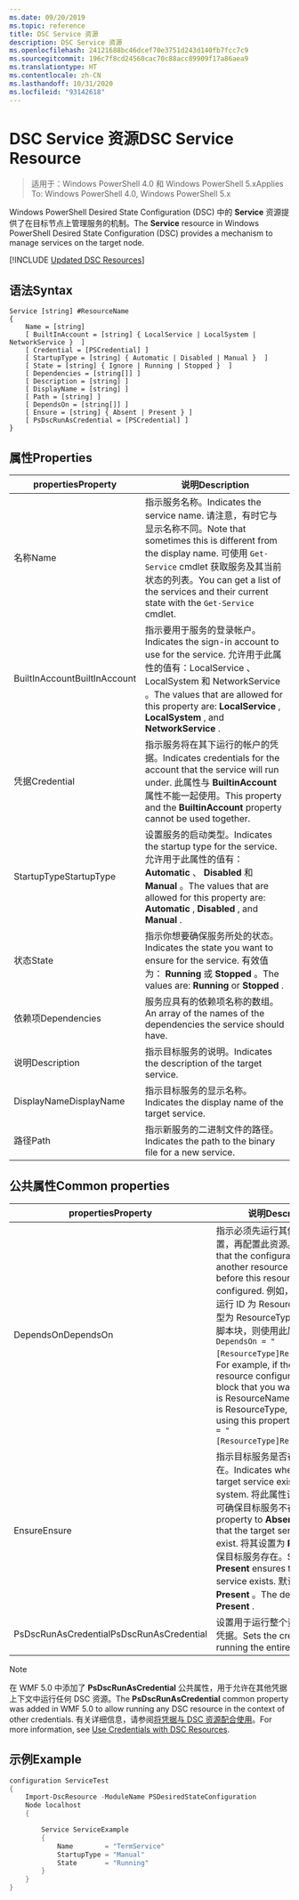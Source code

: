 ```yaml
---
ms.date: 09/20/2019
ms.topic: reference
title: DSC Service 资源
description: DSC Service 资源
ms.openlocfilehash: 24121688bc46dcef70e3751d243d140fb7fcc7c9
ms.sourcegitcommit: 196c7f8cd24560cac70c88acc89909f17a86aea9
ms.translationtype: HT
ms.contentlocale: zh-CN
ms.lasthandoff: 10/31/2020
ms.locfileid: "93142618"
---
```

# <a name="dsc-service-resource"></a><span data-ttu-id="87efe-103">DSC Service 资源</span><span class="sxs-lookup"><span data-stu-id="87efe-103">DSC Service Resource</span></span>

> <span data-ttu-id="87efe-104">适用于：Windows PowerShell 4.0 和 Windows PowerShell 5.x</span><span class="sxs-lookup"><span data-stu-id="87efe-104">Applies To: Windows PowerShell 4.0, Windows PowerShell 5.x</span></span>

<span data-ttu-id="87efe-105">Windows PowerShell Desired State Configuration (DSC) 中的 **Service** 资源提供了在目标节点上管理服务的机制。</span><span class="sxs-lookup"><span data-stu-id="87efe-105">The **Service** resource in Windows PowerShell Desired State Configuration (DSC) provides a mechanism to manage services on the target node.</span></span>

[!INCLUDE [Updated DSC Resources](../../../../../includes/dsc-resources.md)]

## <a name="syntax"></a><span data-ttu-id="87efe-106">语法</span><span class="sxs-lookup"><span data-stu-id="87efe-106">Syntax</span></span>

```Syntax
Service [string] #ResourceName
{
    Name = [string]
    [ BuiltInAccount = [string] { LocalService | LocalSystem | NetworkService }  ]
    [ Credential = [PSCredential] ]
    [ StartupType = [string] { Automatic | Disabled | Manual }  ]
    [ State = [string] { Ignore | Running | Stopped }  ]
    [ Dependencies = [string[]] ]
    [ Description = [string] ]
    [ DisplayName = [string] ]
    [ Path = [string] ]
    [ DependsOn = [string[]] ]
    [ Ensure = [string] { Absent | Present } ]
    [ PsDscRunAsCredential = [PSCredential] ]
}
```

## <a name="properties"></a><span data-ttu-id="87efe-107">属性</span><span class="sxs-lookup"><span data-stu-id="87efe-107">Properties</span></span>

|<span data-ttu-id="87efe-108">properties</span><span class="sxs-lookup"><span data-stu-id="87efe-108">Property</span></span> |<span data-ttu-id="87efe-109">说明</span><span class="sxs-lookup"><span data-stu-id="87efe-109">Description</span></span> |
|---|---|
|<span data-ttu-id="87efe-110">名称</span><span class="sxs-lookup"><span data-stu-id="87efe-110">Name</span></span> |<span data-ttu-id="87efe-111">指示服务名称。</span><span class="sxs-lookup"><span data-stu-id="87efe-111">Indicates the service name.</span></span> <span data-ttu-id="87efe-112">请注意，有时它与显示名称不同。</span><span class="sxs-lookup"><span data-stu-id="87efe-112">Note that sometimes this is different from the display name.</span></span> <span data-ttu-id="87efe-113">可使用 `Get-Service` cmdlet 获取服务及其当前状态的列表。</span><span class="sxs-lookup"><span data-stu-id="87efe-113">You can get a list of the services and their current state with the `Get-Service` cmdlet.</span></span> |
|<span data-ttu-id="87efe-114">BuiltInAccount</span><span class="sxs-lookup"><span data-stu-id="87efe-114">BuiltInAccount</span></span> |<span data-ttu-id="87efe-115">指示要用于服务的登录帐户。</span><span class="sxs-lookup"><span data-stu-id="87efe-115">Indicates the sign-in account to use for the service.</span></span> <span data-ttu-id="87efe-116">允许用于此属性的值有：LocalService  、LocalSystem  和 NetworkService  。</span><span class="sxs-lookup"><span data-stu-id="87efe-116">The values that are allowed for this property are: **LocalService** , **LocalSystem** , and **NetworkService** .</span></span> |
|<span data-ttu-id="87efe-117">凭据</span><span class="sxs-lookup"><span data-stu-id="87efe-117">Credential</span></span> |<span data-ttu-id="87efe-118">指示服务将在其下运行的帐户的凭据。</span><span class="sxs-lookup"><span data-stu-id="87efe-118">Indicates credentials for the account that the service will run under.</span></span> <span data-ttu-id="87efe-119">此属性与 **BuiltinAccount** 属性不能一起使用。</span><span class="sxs-lookup"><span data-stu-id="87efe-119">This property and the **BuiltinAccount** property cannot be used together.</span></span> |
|<span data-ttu-id="87efe-120">StartupType</span><span class="sxs-lookup"><span data-stu-id="87efe-120">StartupType</span></span> |<span data-ttu-id="87efe-121">设置服务的启动类型。</span><span class="sxs-lookup"><span data-stu-id="87efe-121">Indicates the startup type for the service.</span></span> <span data-ttu-id="87efe-122">允许用于此属性的值有： **Automatic** 、 **Disabled** 和 **Manual** 。</span><span class="sxs-lookup"><span data-stu-id="87efe-122">The values that are allowed for this property are: **Automatic** , **Disabled** , and **Manual** .</span></span> |
|<span data-ttu-id="87efe-123">状态</span><span class="sxs-lookup"><span data-stu-id="87efe-123">State</span></span> |<span data-ttu-id="87efe-124">指示你想要确保服务所处的状态。</span><span class="sxs-lookup"><span data-stu-id="87efe-124">Indicates the state you want to ensure for the service.</span></span> <span data-ttu-id="87efe-125">有效值为： **Running** 或 **Stopped** 。</span><span class="sxs-lookup"><span data-stu-id="87efe-125">The values are: **Running** or **Stopped** .</span></span> |
|<span data-ttu-id="87efe-126">依赖项</span><span class="sxs-lookup"><span data-stu-id="87efe-126">Dependencies</span></span> | <span data-ttu-id="87efe-127">服务应具有的依赖项名称的数组。</span><span class="sxs-lookup"><span data-stu-id="87efe-127">An array of the names of the dependencies the service should have.</span></span> |
|<span data-ttu-id="87efe-128">说明</span><span class="sxs-lookup"><span data-stu-id="87efe-128">Description</span></span> |<span data-ttu-id="87efe-129">指示目标服务的说明。</span><span class="sxs-lookup"><span data-stu-id="87efe-129">Indicates the description of the target service.</span></span> |
|<span data-ttu-id="87efe-130">DisplayName</span><span class="sxs-lookup"><span data-stu-id="87efe-130">DisplayName</span></span> |<span data-ttu-id="87efe-131">指示目标服务的显示名称。</span><span class="sxs-lookup"><span data-stu-id="87efe-131">Indicates the display name of the target service.</span></span> |
|<span data-ttu-id="87efe-132">路径</span><span class="sxs-lookup"><span data-stu-id="87efe-132">Path</span></span> |<span data-ttu-id="87efe-133">指示新服务的二进制文件的路径。</span><span class="sxs-lookup"><span data-stu-id="87efe-133">Indicates the path to the binary file for a new service.</span></span> |

## <a name="common-properties"></a><span data-ttu-id="87efe-134">公共属性</span><span class="sxs-lookup"><span data-stu-id="87efe-134">Common properties</span></span>

|<span data-ttu-id="87efe-135">properties</span><span class="sxs-lookup"><span data-stu-id="87efe-135">Property</span></span> |<span data-ttu-id="87efe-136">说明</span><span class="sxs-lookup"><span data-stu-id="87efe-136">Description</span></span> |
|---|---|
|<span data-ttu-id="87efe-137">DependsOn</span><span class="sxs-lookup"><span data-stu-id="87efe-137">DependsOn</span></span> |<span data-ttu-id="87efe-138">指示必须先运行其他资源的配置，再配置此资源。</span><span class="sxs-lookup"><span data-stu-id="87efe-138">Indicates that the configuration of another resource must run before this resource is configured.</span></span> <span data-ttu-id="87efe-139">例如，如果想要首先运行 ID 为 ResourceName、类型为 ResourceType 的资源配置脚本块，则使用此属性的语法为 `DependsOn = "[ResourceType]ResourceName"`。</span><span class="sxs-lookup"><span data-stu-id="87efe-139">For example, if the ID of the resource configuration script block that you want to run first is ResourceName and its type is ResourceType, the syntax for using this property is `DependsOn = "[ResourceType]ResourceName"`.</span></span> |
|<span data-ttu-id="87efe-140">Ensure</span><span class="sxs-lookup"><span data-stu-id="87efe-140">Ensure</span></span> |<span data-ttu-id="87efe-141">指示目标服务是否在系统中存在。</span><span class="sxs-lookup"><span data-stu-id="87efe-141">Indicates whether the target service exists on the system.</span></span> <span data-ttu-id="87efe-142">将此属性设置为 **Absent** 可确保目标服务不存在。</span><span class="sxs-lookup"><span data-stu-id="87efe-142">Set this property to **Absent** to ensure that the target service does not exist.</span></span> <span data-ttu-id="87efe-143">将其设置为 **Present** 可确保目标服务存在。</span><span class="sxs-lookup"><span data-stu-id="87efe-143">Setting it to **Present** ensures that target service exists.</span></span> <span data-ttu-id="87efe-144">默认值为 **Present** 。</span><span class="sxs-lookup"><span data-stu-id="87efe-144">The default value is **Present** .</span></span> |
|<span data-ttu-id="87efe-145">PsDscRunAsCredential</span><span class="sxs-lookup"><span data-stu-id="87efe-145">PsDscRunAsCredential</span></span> |<span data-ttu-id="87efe-146">设置用于运行整个资源的身份的凭据。</span><span class="sxs-lookup"><span data-stu-id="87efe-146">Sets the credential for running the entire resource as.</span></span> |

> [!NOTE]
> <span data-ttu-id="87efe-147">在 WMF 5.0 中添加了 **PsDscRunAsCredential** 公共属性，用于允许在其他凭据上下文中运行任何 DSC 资源。</span><span class="sxs-lookup"><span data-stu-id="87efe-147">The **PsDscRunAsCredential** common property was added in WMF 5.0 to allow running any DSC resource in the context of other credentials.</span></span> <span data-ttu-id="87efe-148">有关详细信息，请参阅[将凭据与 DSC 资源配合使用](../../../configurations/runasuser.md)。</span><span class="sxs-lookup"><span data-stu-id="87efe-148">For more information, see [Use Credentials with DSC Resources](../../../configurations/runasuser.md).</span></span>

## <a name="example"></a><span data-ttu-id="87efe-149">示例</span><span class="sxs-lookup"><span data-stu-id="87efe-149">Example</span></span>

```powershell
configuration ServiceTest
{
    Import-DscResource -ModuleName PSDesiredStateConfiguration
    Node localhost
    {

        Service ServiceExample
        {
            Name        = "TermService"
            StartupType = "Manual"
            State       = "Running"
        }
    }
}
```
